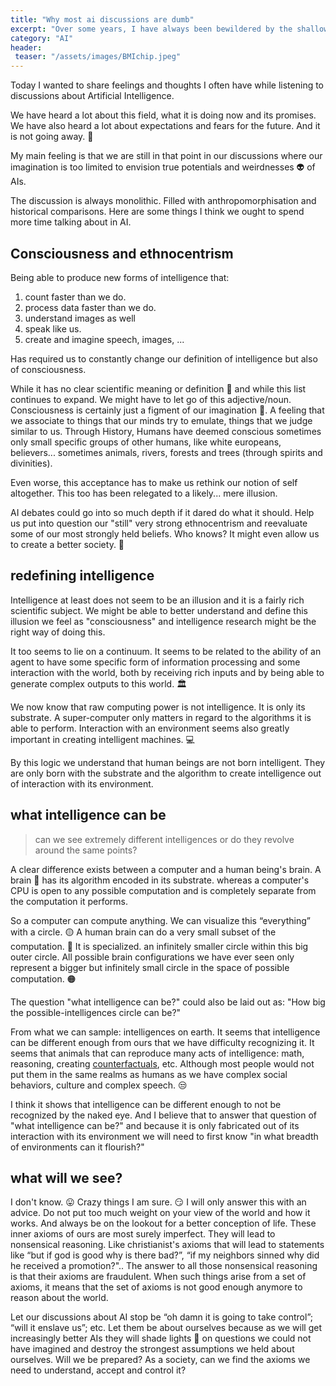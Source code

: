 ```yaml
---
title: "Why most ai discussions are dumb"
excerpt: "Over some years, I have always been bewildered by the shallowness of non academical discussions around AI. Here are some ideas."
category: "AI"
header:
 teaser: "/assets/images/BMIchip.jpeg"
---
```


Today I wanted to share feelings and thoughts I often have while listening to discussions about Artificial Intelligence.

We have heard a lot about this field, what it is doing now and its promises. We have also heard a lot about expectations and fears for the future. And it is not going away. 🤖

My main feeling is that we are still in that point in our discussions where our imagination is too limited to envision true potentials and weirdnesses 👽 of AIs.

The discussion is always monolithic. Filled with anthropomorphisation and historical comparisons. Here are some things I think we ought to spend more time talking about in AI.

## Consciousness and ethnocentrism

Being able to produce new forms of intelligence that:
1. count faster than we do.
2. process data faster than we do.
3. understand images as well
4. speak like us.
5. create and imagine speech, images, ...

Has required us to constantly change our definition of intelligence but also of consciousness.

While it has no clear scientific meaning or definition 📖 and while this list continues to expand. We might have to let go of this adjective/noun.
Consciousness is certainly just a figment of our imagination 🤷. A feeling that we associate to things that our minds try to emulate, things that we judge similar to us. Through History, Humans have deemed conscious sometimes only small specific groups of other humans, like white europeans, believers... sometimes animals, rivers, forests and trees (through spirits and divinities).

Even worse, this acceptance has to make us rethink our notion of self altogether. This too has been relegated to a likely... mere illusion.

AI debates could go into so much depth if it dared do what it should. Help us put into question our "still" very strong ethnocentrism and reevaluate some of our most strongly held beliefs. Who knows? It might even allow us to create a better society. :crossed_fingers:

## redefining intelligence

Intelligence at least does not seem to be an illusion and it is a fairly rich scientific subject. We might be able to better understand and define this illusion we feel as "consciousness" and intelligence research might be the right way of doing this.

It too seems to lie on a continuum. It seems to be related to the ability of an agent to have some specific form of information processing and some interaction with the world, both by receiving rich inputs and by being able to generate complex outputs to this world. 🏛️

We now know that raw computing power is not intelligence. It is only its substrate. A super-computer only matters in regard to the algorithms it is able to perform. Interaction with an environment seems also greatly important in creating intelligent machines. 💻

By this logic we understand that human beings are not born intelligent. They are only born with the substrate and the algorithm to create intelligence out of interaction with its environment.

## what intelligence can be

> can we see extremely different intelligences or do they revolve around the same points?

A clear difference exists between a computer and a human being's brain. A brain 🧠 has its algorithm encoded in its substrate. whereas a computer's CPU is open to any possible computation and is completely separate from the computation it performs.

So a computer can compute anything. We can visualize this “everything” with a circle. 🟡
A human brain can do a very small subset of the computation. :red_circle: It is specialized. an infinitely smaller circle within this big outer circle. All possible brain configurations we have ever seen only represent a bigger but infinitely small circle in the space of possible computation. 🟠

The question "what intelligence can be?" could also be laid out as: "How big the possible-intelligences circle can be?"

From what we can sample: intelligences on earth. It seems that intelligence can be different enough from ours that we have difficulty recognizing it. It seems that animals that can reproduce many acts of intelligence: math, reasoning, creating [counterfactuals](https://en.wikipedia.org/wiki/Counterfactual_thinking#:~:text=Counterfactual%20thinking%20is%20a%20concept,%22counter%20to%20the%20facts%22.), etc. Although most people would not put them in the same realms as humans as we have complex social behaviors, culture and complex speech. 😒

I think it shows that intelligence can be different enough to not be recognized by the naked eye. And I believe that to answer that question of "what intelligence can be?" and because it is only fabricated out of its interaction with its environment we will need to first know "in what breadth of environments can it flourish?"

## what will we see?

I don't know. 😛 Crazy things I am sure. 😏 I will only answer this with an advice. Do not put too much weight on your view of the world and how it works. And always be on the lookout for a better conception of life. These inner axioms of ours are most surely imperfect. They will lead to nonsensical reasoning. Like christianist's axioms that will lead to statements like “but if god is good why is there bad?”, “if my neighbors sinned why did he received a promotion?".. The answer to all those nonsensical reasoning is that their axioms are fraudulent. When such things arise from a set of axioms, it means that the set of axioms is not good enough anymore to reason about the world.

Let our discussions about AI stop be “oh damn it is going to take control”; “will it enslave us”; etc. Let them be about ourselves because as we will get increasingly better AIs they will shade lights 🔦 on questions we could not have imagined and destroy the strongest assumptions we held about ourselves. Will we be prepared? As a society, can we find the axioms we need to understand, accept and control it?

